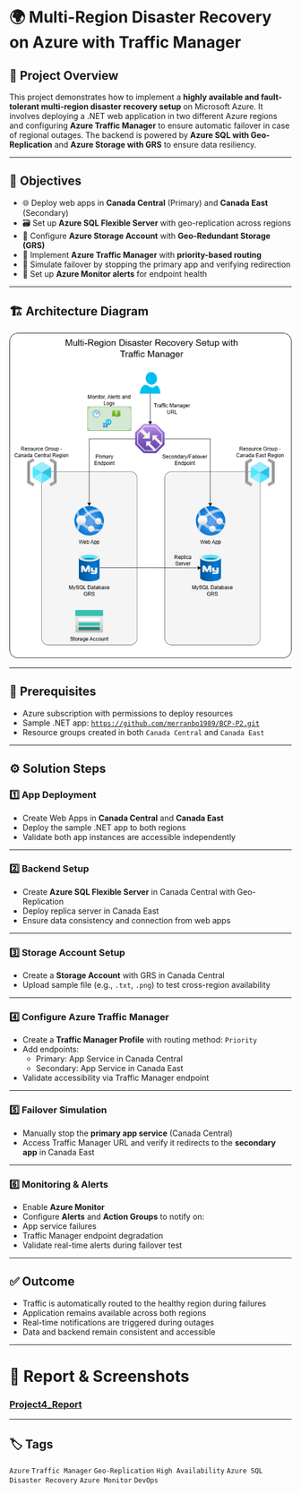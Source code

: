 # 🌍 Multi-Region Disaster Recovery on Azure with Traffic Manager

## 📌 Project Overview

This project demonstrates how to implement a **highly available and fault-tolerant multi-region disaster recovery setup** on Microsoft Azure. It involves deploying a .NET web application in two different Azure regions and configuring **Azure Traffic Manager** to ensure automatic failover in case of regional outages. The backend is powered by **Azure SQL with Geo-Replication** and **Azure Storage with GRS** to ensure data resiliency.

---

## 🎯 Objectives

- 🌐 Deploy web apps in **Canada Central** (Primary) and **Canada East** (Secondary)
- 🗃️ Set up **Azure SQL Flexible Server** with geo-replication across regions
- 📂 Configure **Azure Storage Account** with **Geo-Redundant Storage (GRS)**
- 🔀 Implement **Azure Traffic Manager** with **priority-based routing**
- 🧪 Simulate failover by stopping the primary app and verifying redirection
- 🔔 Set up **Azure Monitor alerts** for endpoint health

---

## 🏗️ Architecture Diagram

![Architecture Diagram](../Architecture_Diagrams/Project4.png) <!-- Adjust path as needed -->

---

## 🔧 Prerequisites

- Azure subscription with permissions to deploy resources
- Sample .NET app: [`https://github.com/merranbo1989/BCP-P2.git`](https://github.com/merranbo1989/BCP-P2.git)
- Resource groups created in both `Canada Central` and `Canada East`

---

## ⚙️ Solution Steps

### 1️⃣ App Deployment

- Create Web Apps in **Canada Central** and **Canada East**
- Deploy the sample .NET app to both regions
- Validate both app instances are accessible independently

---

### 2️⃣ Backend Setup

- Create **Azure SQL Flexible Server** in Canada Central with Geo-Replication
- Deploy replica server in Canada East
- Ensure data consistency and connection from web apps

---

### 3️⃣ Storage Account Setup

- Create a **Storage Account** with GRS in Canada Central
- Upload sample file (e.g., `.txt`, `.png`) to test cross-region availability

---

### 4️⃣ Configure Azure Traffic Manager

- Create a **Traffic Manager Profile** with routing method: `Priority`
- Add endpoints:
  - Primary: App Service in Canada Central
  - Secondary: App Service in Canada East
- Validate accessibility via Traffic Manager endpoint

---

### 5️⃣ Failover Simulation

- Manually stop the **primary app service** (Canada Central)
- Access Traffic Manager URL and verify it redirects to the **secondary app** in Canada East

---

### 6️⃣ Monitoring & Alerts

- Enable **Azure Monitor**
- Configure **Alerts** and **Action Groups** to notify on:
- App service failures
- Traffic Manager endpoint degradation
- Validate real-time alerts during failover test

---

## ✅ Outcome

- Traffic is automatically routed to the healthy region during failures
- Application remains available across both regions
- Real-time notifications are triggered during outages
- Data and backend remain consistent and accessible

---

# 📸 Report & Screenshots
   ### [Project4_Report](Report_Project4.pdf)

---

## 🏷️ Tags

`Azure` `Traffic Manager` `Geo-Replication` `High Availability` `Azure SQL` `Disaster Recovery` `Azure Monitor` `DevOps`
